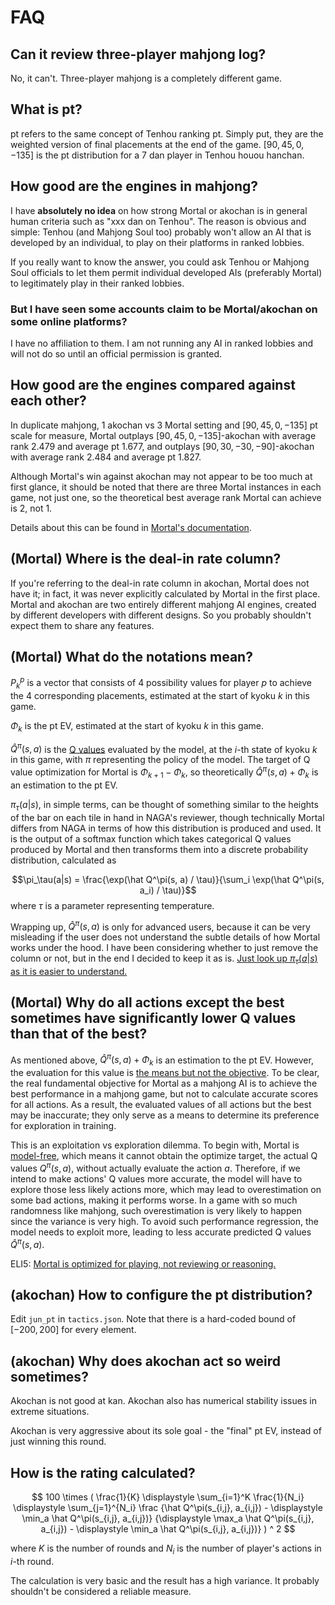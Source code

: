 # FAQ
## Can it review three-player mahjong log?
No, it can't. Three-player mahjong is a completely different game.

## What is pt?
pt refers to the same concept of Tenhou ranking pt. Simply put, they are the weighted version of final placements at the end of the game. $[90,45,0,-135]$ is the pt distribution for a 7 dan player in Tenhou houou hanchan.

## How good are the engines in mahjong?
I have **absolutely no idea** on how strong Mortal or akochan is in general human criteria such as "xxx dan on Tenhou". The reason is obvious and simple: Tenhou (and Mahjong Soul too) probably won't allow an AI that is developed by an individual, to play on their platforms in ranked lobbies.

If you really want to know the answer, you could ask Tenhou or Mahjong Soul officials to let them permit individual developed AIs (preferably Mortal) to legitimately play in their ranked lobbies.

### But I have seen some accounts claim to be Mortal/akochan on some online platforms?
I have no affiliation to them. I am not running any AI in ranked lobbies and will not do so until an official permission is granted.

## How good are the engines compared against each other?
In duplicate mahjong, 1 akochan vs 3 Mortal setting and $[90,45,0,-135]$ pt scale for measure, Mortal outplays $[90,45,0,-135]$-akochan with average rank 2.479 and average pt 1.677, and outplays $[90,30,-30,-90]$-akochan with average rank 2.484 and average pt 1.827.

Although Mortal's win against akochan may not appear to be too much at first glance, it should be noted that there are three Mortal instances in each game, not just one, so the theoretical best average rank Mortal can achieve is 2, not 1.

Details about this can be found in [Mortal's documentation](https://mortal.ekyu.moe/perf/strength.html#mortal-vs-akochan).

## (Mortal) Where is the deal-in rate column?
If you're referring to the deal-in rate column in akochan, Mortal does not have it; in fact, it was never explicitly calculated by Mortal in the first place. Mortal and akochan are two entirely different mahjong AI engines, created by different developers with different designs. So you probably shouldn't expect them to share any features.

## (Mortal) What do the notations mean?
$P_k^p$ is a vector that consists of 4 possibility values for player $p$ to achieve the 4 corresponding placements, estimated at the start of kyoku $k$ in this game.

$\Phi_k$ is the pt EV, estimated at the start of kyoku $k$ in this game.

$\hat Q^\pi(s, a)$ is the [Q values](https://en.wikipedia.org/wiki/Q-learning) evaluated by the model,
at the $i$-th state of kyoku $k$ in this game,
with $\pi$ representing the policy of the model. The target of Q value optimization for Mortal is $\Phi_{k+1} - \Phi_k$,
so theoretically $\hat Q^\pi(s, a) + \Phi_k$ is an estimation to the pt EV.

$\pi_\tau(a|s)$, in simple terms, can be thought of something similar to the heights of the bar on each tile in hand in NAGA's reviewer, though technically Mortal differs from NAGA in terms of how this distribution is produced and used. It is the output of a softmax function which takes categorical Q values produced by Mortal and then transforms them into a discrete probability distribution, calculated as

$$\pi_\tau(a|s) = \frac{\exp(\hat Q^\pi(s, a) / \tau)}{\sum_i \exp(\hat Q^\pi(s, a_i) / \tau)}$$
where $\tau$ is a parameter representing temperature.

Wrapping up, $\hat Q^\pi(s, a)$ is only for advanced users, because it can be very misleading if the user does not understand the subtle details of how Mortal works under the hood. I have been considering whether to just remove the column or not, but in the end I decided to keep it as is. <ins>Just look up $\pi_\tau(a|s)$ as it is easier to understand.</ins>

## (Mortal) Why do all actions except the best sometimes have significantly lower Q values than that of the best?
As mentioned above, $\hat Q^\pi(s, a) + \Phi_k$ is an estimation to the pt EV. However, the evaluation for this value is <ins>the means but not the objective</ins>. To be clear, the real fundamental objective for Mortal as a mahjong AI is to achieve the best performance in a mahjong game, but not to calculate accurate scores for all actions. As a result, the evaluated values of all actions but the best may be inaccurate; they only serve as a means to determine its preference for exploration in training.

This is an exploitation vs exploration dilemma. To begin with, Mortal is [model-free](https://en.wikipedia.org/wiki/Model-free_(reinforcement_learning)), which means it cannot obtain the optimize target, the actual Q values $Q^\pi(s, a)$, without actually evaluate the action $a$.
Therefore, if we intend to make actions' Q values more accurate, the model will have to explore those less likely actions more, which may lead to overestimation on some bad actions, making it performs worse. In a game with so much randomness like mahjong, such overestimation is very likely to happen since the variance is very high. To avoid such performance regression, the model needs to exploit more, leading to less accurate predicted Q values $\hat Q^\pi(s, a)$.

ELI5: <ins>Mortal is optimized for playing, not reviewing or reasoning.</ins>

## (akochan) How to configure the pt distribution?
Edit `jun_pt` in `tactics.json`. Note that there is a hard-coded bound of $[-200, 200]$ for every element.

## (akochan) Why does akochan act so weird sometimes?
Akochan is not good at kan. Akochan also has numerical stability issues in extreme situations.

Akochan is very aggressive about its sole goal - the "final" pt EV, instead of just winning this round.

## How is the rating calculated?
$$
100 \times (
    \frac{1}{K} \displaystyle \sum_{i=1}^K
    \frac{1}{N_i} \displaystyle \sum_{j=1}^{N_i}
    \frac
    {\hat Q^\pi(s_{i,j}, a_{i,j}) - \displaystyle \min_a \hat Q^\pi(s_{i,j}, a_{i,j})}
    {\displaystyle \max_a \hat Q^\pi(s_{i,j}, a_{i,j}) - \displaystyle \min_a \hat Q^\pi(s_{i,j}, a_{i,j})}
) ^ 2
$$

where $K$ is the number of rounds and $N_i$ is the number of player's actions in $i$-th round.

The calculation is very basic and the result has a high variance. It probably shouldn't be considered a reliable measure.
